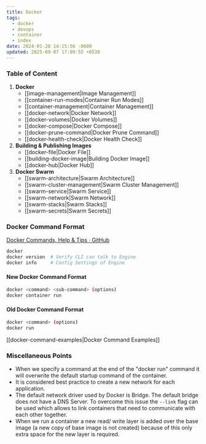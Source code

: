 ```yaml
---
title: Docker
tags:
  - docker
  - devops
  - container
  - index
date: 2024-01-28 14:15:56 -0600
updated: 2025-09-07 17:09:55 +0530
---
```


### Table of Content

1. **Docker**
	* [[image-management|Image Management]]
	* [[container-run-modes|Container Run Modes]]
	* [[container-management|Container Management]]
	* [[docker-network|Docker Network]]
	* [[docker-volumes|Docker Volumes]]
	* [[docker-compose|Docker Compose]]
	* [[docker-prune-command|Docker Prune Command]]
	* [[docker-health-check|Docker Health Check]]
2. **Building & Publishing Images**
	* [[docker-file|Docker File]]
	* [[building-docker-image|Building Docker Image]]
	* [[docker-hub|Docker Hub]]
3. **Docker Swarm**
	* [[swarm-architecture|Swarm Architecture]]
	* [[swarm-cluster-management|Swarm Cluster Management]]
	* [[swarm-service|Swarm Service]]
	* [[swarm-network|Swarm Network]]
	* [[swarm-stacks|Swarm Stacks]]
	* [[swarm-secrets|Swarm Secrets]]

### Docker Command Format

[Docker Commands, Help & Tips · GitHub](https://gist.github.com/bradtraversy/89fad226dc058a41b596d586022a9bd3)

````bash
docker
docker version 	# Verify CLI can talk to Engine
docker info     # Config Settings of Engine
````

#### New Docker Command Format

````bash
docker <command> <sub-command> (options)
docker container run
````

#### Old Docker Command Format

````bash
docker <command> (options)
docker run
````

[[docker-command-examples|Docker Command Examples]]

### Miscellaneous Points

* When we specify a command at the end of the "docker run" command it will overwrite the default startup command of the container.
* It is considered best practice to create a new network for each application.
* The default network driver used by Docker is Bridge. The default bridge does not have a DNS Server. To overcome this issue the `--link` flag can be used which allows to link containers that need to communicate with each other together.
* When we run a container a new read/ write layer is added over the base image (a new copy of base image is not created) because of this only extra space for the new layer is required.
